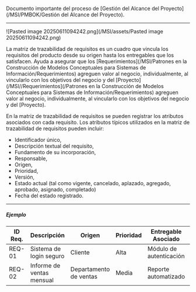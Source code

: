 Documento importante del proceso de [Gestión del Alcance del Proyecto](/MSI/PMBOK/Gestión del Alcance del Proyecto).
****

![Pasted image 20250611094242.png](/MSI/assets/Pasted image 20250611094242.png)

La matriz de trazabilidad de requisitos es un cuadro que vincula los requisitos del producto desde su origen hasta los entregables que los satisfacen. 
Ayuda a asegurar que los [Requerimientos](/MSI/Patrones en la Construcción de Modelos Conceptuales para Sistemas de Información/Requerimientos) agreguen valor al negocio, individualmente, al vincularlo con los objetivos del negocio y del [Proyecto](/MSI//Requerimientos](/Patrones en la Construcción de Modelos Conceptuales para Sistemas de Información/Requerimientos) agreguen valor al negocio, individualmente, al vincularlo con los objetivos del negocio y del [Proyecto).

En la matriz de trazabilidad de requisitos se pueden registrar los atributos asociados con cada requisito. 
Los atributos típicos utilizados en la matriz de trazabilidad de requisitos pueden incluir: 

- Identificador único, 
- Descripción textual del requisito, 
- Fundamento de su incorporación, 
- Responsable, 
- Origen, 
- Prioridad, 
- Versión, 
- Estado actual (tal como vigente, cancelado, aplazado, agregado, aprobado, asignado, completado) 
- Fecha del estado registrado.
****
##### **Ejemplo**

| ID Req. | Descripción               | Origen                 | Prioridad | Entregable Asociado     | Criterio de Aceptación      | Estado      |
| ------- | ------------------------- | ---------------------- | --------- | ----------------------- | --------------------------- | ----------- |
| REQ-01  | Sistema de login seguro   | Cliente                | Alta      | Módulo de autenticación | Autenticación en < 3 seg    | Completado  |
| REQ-02  | Informe de ventas mensual | Departamento de ventas | Media     | Reporte automatizado    | Precisión del 100% en datos | En progreso |



